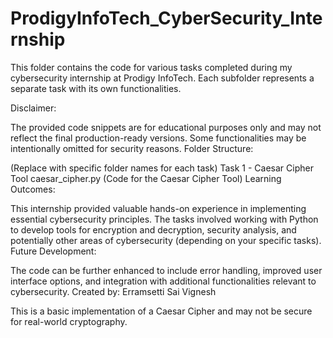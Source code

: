 # ProdigyInfoTech_CyberSecurity_Internship
This folder contains the code for various tasks completed during my cybersecurity internship at Prodigy InfoTech. Each subfolder represents a separate task with its own functionalities.

Disclaimer:

The provided code snippets are for educational purposes only and may not reflect the final production-ready versions.
Some functionalities may be intentionally omitted for security reasons.
Folder Structure:

(Replace with specific folder names for each task)
Task 1 - Caesar Cipher Tool
caesar_cipher.py (Code for the Caesar Cipher Tool)
Learning Outcomes:

This internship provided valuable hands-on experience in implementing essential cybersecurity principles.
The tasks involved working with Python to develop tools for encryption and decryption, security analysis, and potentially other areas of cybersecurity (depending on your specific tasks).
Future Development:

The code can be further enhanced to include error handling, improved user interface options, and integration with additional functionalities relevant to cybersecurity.
Created by: Erramsetti Sai Vignesh

This is a basic implementation of a Caesar Cipher and may not be secure for real-world cryptography.
